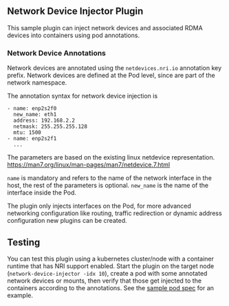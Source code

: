## Network Device Injector Plugin

This sample plugin can inject network devices and associated RDMA devices into containers using pod annotations.

### Network Device Annotations

Network devices are annotated using the `netdevices.nri.io` annotation key prefix.
Network devices are defined at the Pod level, since are part of the network namespace.

The annotation syntax for network device injection is

```
- name: enp2s2f0
  new_name: eth1
  address: 192.168.2.2
  netmask: 255.255.255.128
  mtu: 1500
- name: enp2s2f1
  ...
```

The parameters are based on the existing linux netdevice representation.
https://man7.org/linux/man-pages/man7/netdevice.7.html

`name` is mandatory and refers to the name of the network interface in the host,
the rest of the parameters is optional.
`new_name` is the name of the interface inside the Pod.

The plugin only injects interfaces on the Pod, for more advanced networking configuration
like routing, traffic redirection or dynamic address configuration new plugins can be created.

## Testing

You can test this plugin using a kubernetes cluster/node with a container
runtime that has NRI support enabled. Start the plugin on the target node
(`network-device-injector -idx 10`), create a pod with some annotated network devices or
mounts, then verify that those get injected to the containers according
to the annotations. See the [sample pod spec](sample-network-device-inject.yaml)
for an example.